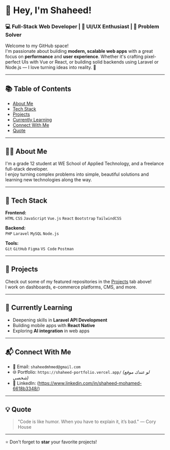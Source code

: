 # 👋 Hey, I'm Shaheed!

### 💻 Full-Stack Web Developer | 🎨 UI/UX Enthusiast | 🧠 Problem Solver

Welcome to my GitHub space!  
I'm passionate about building **modern, scalable web apps** with a great focus on **performance** and **user experience**. Whether it's crafting pixel-perfect UIs with Vue or React, or building solid backends using Laravel or Node.js — I love turning ideas into reality. 🚀

---

## 📚 Table of Contents

- [About Me](#about-me)
- [Tech Stack](#tech-stack)
- [Projects](#projects)
- [Currently Learning](#currently-learning)
- [Connect With Me](#connect-with-me)
- [Quote](#quote)

---

## 👨‍💻 About Me

I'm a grade 12 student at WE School of Applied Technology, and a freelance full-stack developer.  
I enjoy turning complex problems into simple, beautiful solutions and learning new technologies along the way.

---

## 🧰 Tech Stack

**Frontend:**  
`HTML` `CSS` `JavaScript` `Vue.js` `React` `Bootstrap` `TailwindCSS`

**Backend:**  
`PHP` `Laravel` `MySQL` `Node.js`

**Tools:**  
`Git` `GitHub` `Figma` `VS Code` `Postman`

---

## 🚀 Projects

Check out some of my featured repositories in the [Projects]([https://github.com/shaheeddev?tab=repositories](https://github.com/shaheedmohamed?tab=repositories)) tab above!  
I work on dashboards, e-commerce platforms, CMS, and more.

---

## 🌱 Currently Learning

- Deepening skills in **Laravel API Development**
- Building mobile apps with **React Native**
- Exploring **AI integration** in web apps

---

## 📬 Connect With Me

- 📧 Email: `shaheedmhmed@gmail.com `
- 🌐 Portfolio: `https://shaheed-portfolio.vercel.app/` *(لو عندك موقع شخصي)*
- 💼 LinkedIn: (https://www.linkedin.com/in/shaheed-mohamed-6618b3348/)

---

## 💡 Quote

> "Code is like humor. When you have to explain it, it’s bad." — Cory House

---

⭐️ Don't forget to **star** your favorite projects!
